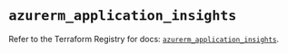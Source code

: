 # `azurerm_application_insights`

Refer to the Terraform Registry for docs: [`azurerm_application_insights`](https://registry.terraform.io/providers/hashicorp/azurerm/3.109.0/docs/resources/application_insights).
